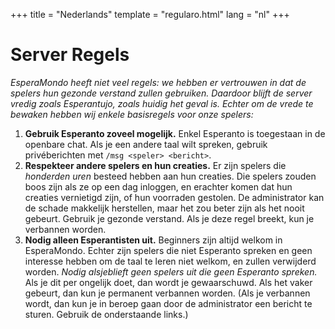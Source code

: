 +++
title = "Nederlands"
template = "regularo.html"
lang = "nl"
+++

# Server Regels

_EsperaMondo heeft niet veel regels: we hebben er vertrouwen in dat de spelers hun gezonde verstand zullen gebruiken.
Daardoor blijft de server vredig zoals Esperantujo, zoals huidig het geval is.
Echter om de vrede te bewaken hebben wij enkele basisregels voor onze spelers:_

1.  **Gebruik Esperanto zoveel mogelijk.**
    Enkel Esperanto is toegestaan in de openbare chat.
    Als je een andere taal wilt spreken, gebruik privéberichten met `/msg <speler> <bericht>`.
2.  **Respekteer andere spelers en hun creaties.**
    Er zijn spelers die _honderden uren_ besteed hebben aan hun creaties.
    Die spelers zouden boos zijn als ze op een dag inloggen, en erachter komen dat hun creaties vernietigd zijn, of hun voorraden gestolen.
    De administrator kan de schade makkelijk herstellen, maar het zou beter zijn als het nooit gebeurt.
    Gebruik je gezonde verstand.
    Als je deze regel breekt, kun je verbannen worden.
3.  **Nodig alleen Esperantisten uit.**
    Beginners zijn altijd welkom in EsperaMondo.
    Echter zijn spelers die niet Esperanto spreken en geen interesse hebben om de taal te leren niet welkom, en zullen verwijderd worden.
    _Nodig alsjeblieft geen spelers uit die geen Esperanto spreken._
    Als je dit per ongelijk doet, dan wordt je gewaarschuwd.
    Als het vaker gebeurt, dan kun je permanent verbannen worden.
    (Als je verbannen wordt, dan kun je in beroep gaan door de administrator een bericht te sturen.
    Gebruik de onderstaande links.)
